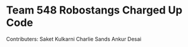 # Team 548 Robostangs Charged Up Code

Contributers:
  Saket Kulkarni 
  Charlie Sands 
  Ankur Desai
